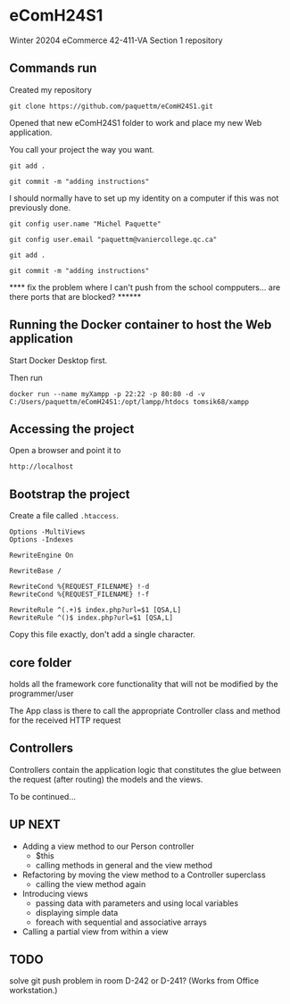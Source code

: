 # eComH24S1
Winter 20204 eCommerce 42-411-VA Section 1 repository

## Commands run

Created my repository

```
git clone https://github.com/paquettm/eComH24S1.git
```

Opened that new eComH24S1 folder to work and place my new Web application.

You call your project the way you want.

```
git add .
```

```
git commit -m "adding instructions"
```

I should normally have to set up my identity on a computer if this was not previously done.

```
git config user.name "Michel Paquette"
```

```
git config user.email "paquettm@vaniercollege.qc.ca"
```

```
git add .
```

```
git commit -m "adding instructions"
```


**** fix the problem where I can't push from the school compputers... are there ports that are blocked? ******


## Running the Docker container to host the Web application

Start Docker Desktop first.

Then run 
```
docker run --name myXampp -p 22:22 -p 80:80 -d -v C:/Users/paquettm/eComH24S1:/opt/lampp/htdocs tomsik68/xampp
```

## Accessing the project

Open a browser and point it to

```
http://localhost
```

## Bootstrap the project

Create a file called `.htaccess`.
```
Options -MultiViews
Options -Indexes

RewriteEngine On

RewriteBase /

RewriteCond %{REQUEST_FILENAME} !-d
RewriteCond %{REQUEST_FILENAME} !-f

RewriteRule ^(.+)$ index.php?url=$1 [QSA,L]
RewriteRule ^()$ index.php?url=$1 [QSA,L]
```
Copy this file exactly, don't add a single character.

## core folder

holds all the framework core functionality that will not be modified by the programmer/user

The App class is there to call the appropriate Controller class and method for the received HTTP request

## Controllers

Controllers contain the application logic that constitutes the glue between the request (after routing) the models and the views.

To be continued...

## UP NEXT

- Adding a view method to our Person controller
  - $this
  - calling methods in general and the view method
- Refactoring by moving the view method to a Controller superclass
  - calling the view method again
- Introducing views
  - passing data with parameters and using local variables
  - displaying simple data
  - foreach with sequential and associative arrays
- Calling a partial view from within a view

## TODO

solve git push problem in room D-242 or D-241? (Works from Office workstation.)